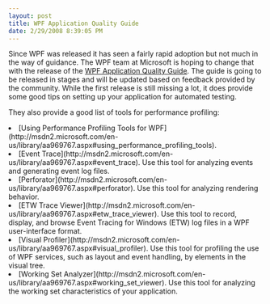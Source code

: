 ```yaml
---
layout: post
title: WPF Application Quality Guide
date: 2/29/2008 8:39:05 PM
---
```


Since WPF was released it has seen a fairly rapid adoption but not much in the way of guidance. The WPF team at Microsoft is hoping to change that with the release of the [WPF Application Quality Guide](http://windowsclient.net/wpf/white-papers/wpf-app-quality-guide.aspx). The guide is going to be released in stages and will be updated based on feedback provided by the community. While the first release is still missing a lot, it does provide some good tips on setting up your application for automated testing. 

They also provide a good list of tools for performance profiling: 
<li>[Using Performance Profiling Tools for WPF](http://msdn2.microsoft.com/en-us/library/aa969767.aspx#using_performance_profiling_tools).  </li><li>[Event Trace](http://msdn2.microsoft.com/en-us/library/aa969767.aspx#event_trace). Use this tool for analyzing events and generating event log files.  </li><li>[Perforator](http://msdn2.microsoft.com/en-us/library/aa969767.aspx#perforator). Use this tool for analyzing rendering behavior.  </li><li>[ETW Trace Viewer](http://msdn2.microsoft.com/en-us/library/aa969767.aspx#etw_trace_viewer). Use this tool to record, display, and browse Event Tracing for Windows (ETW) log files in a WPF user-interface format.  </li><li>[Visual Profiler](http://msdn2.microsoft.com/en-us/library/aa969767.aspx#visual_profiler). Use this tool for profiling the use of WPF services, such as layout and event handling, by elements in the visual tree.  </li><li>[Working Set Analyzer](http://msdn2.microsoft.com/en-us/library/aa969767.aspx#working_set_viewer). Use this tool for analyzing the working set characteristics of your application. </li>
